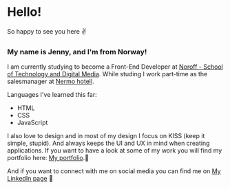 # Hello! 

So happy to see you here :v:

### My name is Jenny, and I'm from Norway! 
I am currently studying to become a Front-End Developer at [Noroff - School of Technology and Digital Media](https://www.noroff.no/). 
While studing I work part-time as the salesmanager at [Nermo hotell](https://nermohotell.no/). 

Languages I've learned this far: 

- HTML 
- CSS
- JavaScript

I also love to design and in most of my design I focus on KISS (keep it simple, stupid). And always keeps the UI and UX in mind when creating applications. 
If you want to have a look at some of my work you will find my portfolio here: [My portfolio](https://quiet-faun-9d78e7.netlify.app/).:raising_hand:

And if you want to connect with me on social media you can find me on [My LinkedIn page](https://www.linkedin.com/in/jenny-marie-feragen-2a9a3a108/) :satellite:
